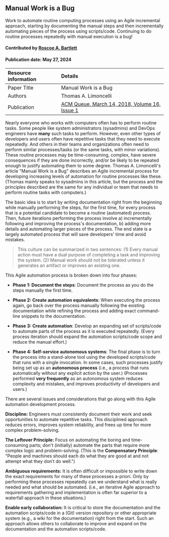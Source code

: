 
## Manual Work is a Bug

<!-- deck text start -->
Work to automate routine computing processes using an Agile incremental approach, starting by documenting the manual steps and then incrementally automating pieces of the process using scripts/code.
Continuing to do routine processes repeatedly with manual execution is a bug!
<!-- deck text end -->

#### Contributed by [Roscoe A. Bartlett](https://github.com/bartlettroscoe "Roscoe A. Bartlett")
#### Publication date: May 27, 2024

Resource information | Details
:--- | :---
Paper Title | Manual Work is a Bug
Authors | Thomas A. Limoncelli
Publication | [ACM Queue, March 14, 2018, Volume 16, Issue 1](https://queue.acm.org/detail.cfm?id=3197520)

Nearly everyone who works with computers often has to perform routine tasks.
Some people like system administrators (sysadmins) and DevOps engineers have **many** such tasks to perform.
However, even other types of developers and users often have repetitive tasks that they need to execute repeatedly.
And others in their teams and organizations often need to perform similar processes/tasks (or the same tasks, with minor variations).
These routine processes may be time-consuming, complex, have severe consequences if they are done incorrectly, and/or be likely to be repeated enough to justify automating them to some degree.
Thomas A. Limoncelli's article "Manual Work is a Bug" describes an Agile incremental process for developing increasing levels of automation for routine processes like these.
(Thomas mainly speaks to sysadmins in this article, but the process and the principles described are the same for any individual or team that needs to perform routine tasks with computers.)

The basic idea is to start by writing documentation right from the beginning while manually performing the steps, for the first time, for every process that is a potential candidate to become a routine (automated) process.
Then, future iterations performing the process involve a) incrementally following and improving the process's documentation, b) adding more details and automating larger pieces of the process.
The end state is a largely automated process that will save developers' time and avoid mistakes.

> This culture can be summarized in two sentences:
> (1) Every manual action must have a dual purpose of completing a task and improving the system.
> (2) Manual work should not be tolerated unless it generates an artifact or improves an existing one.

This Agile automation process is broken down into four phases:

* **Phase 1: Document the steps**: Document the process as you do the steps manually the first time.

* **Phase 2: Create automation equivalents**: When executing the process again, go back over the process manually following the existing documentation while refining the process and adding exact command-line snippets to the documentation.

* **Phase 3: Create automation**: Develop an expanding set of scripts/code to automate parts of the process as it is executed repeatedly.
(Every process iteration should expand the automation scripts/code scope and reduce the manual effort.)

* **Phase 4: Self-service autonomous systems**:  The final phase is to turn the process into a stand-alone tool using the developed scripts/code that runs with a single invocation.
In some cases, such processes justify being set up as an **autonomous process** (i.e., a process that runs automatically without any explicit action by the user.)
(Processes performed **very frequently** as an autonomous system reduces complexity and mistakes, and improves productivity of developers and users.)

There are several issues and considerations that go along with this Agile automation development process.

**Discipline:**
Engineers must consistently document their work and seek opportunities to automate repetitive tasks.
This disciplined approach reduces errors, improves system reliability, and frees up time for more complex problem-solving.

**The Leftover Principle:**
Focus on automating the boring and time-consuming parts; don't (initially) automate the parts that require more complex logic and problem-solving.
(This is the **Compensatory Principle**: "People and machines should each do what they are good at and not attempt what they don’t do well.")

**Ambiguous requirements:**
It is often difficult or impossible to write down the exact requirements for many of these processes a-priori.
Only by performing these processes repeatedly can we understand what is really needed and what should be automated.
(i.e., an iterative Agile approach to requirements gathering and implementation is often far superior to a waterfall approach in these situations.)

**Enable early collaboration:**
It is critical to store the documentation and the automation scripts/code in a (Git) version repository or other appropriate system (e.g., a wiki for the documentation) right from the start.
Such an approach allows others to collaborate to improve and expand on the documentation and the automation scripts/code.


<!---
Publish: yes
Topics: documentation, development tools, continuous integration testing, reproducibility, personal productivity and sustainability
Pinned: no
RSS update: 2024-05-27
--->
